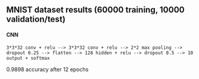## MNIST dataset results (60000 training, 10000 validation/test)
#### CNN

```
3*3*32 conv + relu --> 3*3*32 conv + relu --> 2*2 max pooling --> dropout 0.25 --> flatten --> 128 hidden + relu --> dropout 0.5 --> 10 output + softmax
```

0.9898 accuracy after 12 epochs
